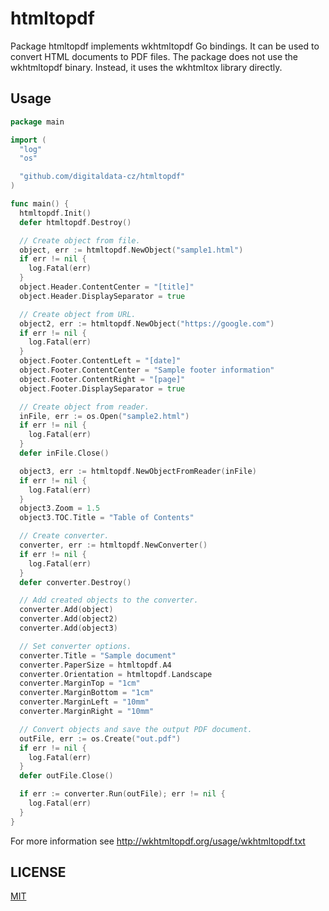 # htmltopdf

Package htmltopdf implements wkhtmltopdf Go bindings. It can be used to convert HTML documents to PDF files.
The package does not use the wkhtmltopdf binary. Instead, it uses the wkhtmltox library directly.

## Usage

```go
package main

import (
  "log"
  "os"

  "github.com/digitaldata-cz/htmltopdf"
)

func main() {
  htmltopdf.Init()
  defer htmltopdf.Destroy()

  // Create object from file.
  object, err := htmltopdf.NewObject("sample1.html")
  if err != nil {
    log.Fatal(err)
  }
  object.Header.ContentCenter = "[title]"
  object.Header.DisplaySeparator = true

  // Create object from URL.
  object2, err := htmltopdf.NewObject("https://google.com")
  if err != nil {
    log.Fatal(err)
  }
  object.Footer.ContentLeft = "[date]"
  object.Footer.ContentCenter = "Sample footer information"
  object.Footer.ContentRight = "[page]"
  object.Footer.DisplaySeparator = true

  // Create object from reader.
  inFile, err := os.Open("sample2.html")
  if err != nil {
    log.Fatal(err)
  }
  defer inFile.Close()

  object3, err := htmltopdf.NewObjectFromReader(inFile)
  if err != nil {
    log.Fatal(err)
  }
  object3.Zoom = 1.5
  object3.TOC.Title = "Table of Contents"

  // Create converter.
  converter, err := htmltopdf.NewConverter()
  if err != nil {
    log.Fatal(err)
  }
  defer converter.Destroy()

  // Add created objects to the converter.
  converter.Add(object)
  converter.Add(object2)
  converter.Add(object3)

  // Set converter options.
  converter.Title = "Sample document"
  converter.PaperSize = htmltopdf.A4
  converter.Orientation = htmltopdf.Landscape
  converter.MarginTop = "1cm"
  converter.MarginBottom = "1cm"
  converter.MarginLeft = "10mm"
  converter.MarginRight = "10mm"

  // Convert objects and save the output PDF document.
  outFile, err := os.Create("out.pdf")
  if err != nil {
    log.Fatal(err)
  }
  defer outFile.Close()

  if err := converter.Run(outFile); err != nil {
    log.Fatal(err)
  }
}
```

For more information see <http://wkhtmltopdf.org/usage/wkhtmltopdf.txt>

## LICENSE

  [MIT](LICENSE)
  